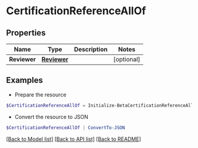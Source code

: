 # CertificationReferenceAllOf
## Properties

Name | Type | Description | Notes
------------ | ------------- | ------------- | -------------
**Reviewer** | [**Reviewer**](Reviewer.md) |  | [optional] 

## Examples

- Prepare the resource
```powershell
$CertificationReferenceAllOf = Initialize-BetaCertificationReferenceAllOf  -Reviewer null
```

- Convert the resource to JSON
```powershell
$CertificationReferenceAllOf | ConvertTo-JSON
```

[[Back to Model list]](../README.md#documentation-for-models) [[Back to API list]](../README.md#documentation-for-api-endpoints) [[Back to README]](../README.md)


